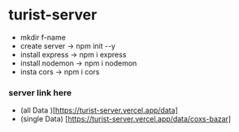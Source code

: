 # turist-server
* mkdir f-name
* create server -> npm init --y
* install express ->  npm i express
* install nodemon -> npm i nodemon
* insta cors -> npm i cors

### server link here
* (all Data )[https://turist-server.vercel.app/data]
* (single Data) [https://turist-server.vercel.app/data/coxs-bazar]
